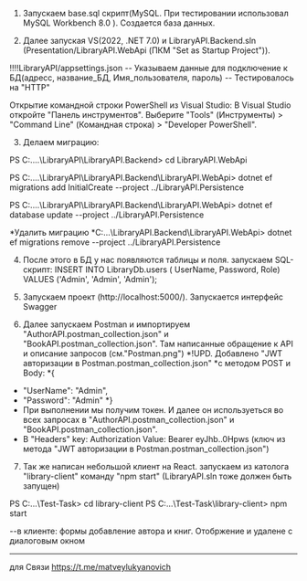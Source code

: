 1. Запускаем base.sql скрипт(MySQL. При тестировании использовал MySQL Workbench 8.0 ). Создается база данных.

2. Далее запуская VS(2022, .NET 7.0) и LibraryAPI.Backend.sln (Presentation/LibraryAPI.WebApi (ПКМ "Set as Startup Project")). 

!!!!LibraryAPI/appsettings.json 
-- Указываем данные для подключение к БД(адресс, название_БД, Имя_пользователя, пароль)
-- Тестировалось на "HTTP"

Открытие командной строки  PowerShell из Visual Studio:
В Visual Studio откройте "Панель инструментов".
Выберите "Tools" (Инструменты) > "Command Line" (Командная строка) > "Developer PowerShell".


3. Делаем миграцию:
   
PS C:\....\LibraryAPI\LibraryAPI.Backend> cd LibraryAPI.WebApi

PS C:\....\LibraryAPI\LibraryAPI.Backend\LibraryAPI.WebApi> dotnet ef migrations add InitialCreate --project ../LibraryAPI.Persistence

PS C:\....\LibraryAPI\LibraryAPI.Backend\LibraryAPI.WebApi> dotnet ef database update --project ../LibraryAPI.Persistence


*Удалить миграцию
*C:\...\LibraryAPI.Backend\LibraryAPI.WebApi> dotnet ef migrations remove --project ../LibraryAPI.Persistence


4. После этого в БД у нас появляются таблицы и поля.
запускаем SQL-скрипт:
INSERT INTO LibraryDb.users ( UserName, Password, Role) VALUES ('Admin', 'Admin', 'Admin');

5. Запускаем проект (http://localhost:5000/). Запускается интерфейс Swagger


6. Далее запускаем Postman и импортируем "AuthorAPI.postman_collection.json" и "BookAPI.postman_collection.json". Там написанные обращение к API и описание запросов (см."Postman.png")
*!UPD. Добавлено "JWT авторизации в Postman.postman_collection.json"
*с методом POST и Body:
*{
*  "UserName": "Admin",
*  "Password": "Admin"
*}
* При выполнении мы получим токен. И далее он используеться во всех запросах в "AuthorAPI.postman_collection.json" и "BookAPI.postman_collection.json". 
* В "Headers"  key: Authorization  Value: Bearer eyJhb..0Hpws (ключ из метода "JWT авторизации в Postman.postman_collection.json")
 
7. Так же написан небольшой клиент на React. запускаем из католога "library-client" команду "npm start" (LibraryAPI.sln тоже должен быть запущен)

PS C:\...\Test-Task> cd library-client
PS C:\...\Test-Task\library-client> npm start        

--в клиенте: формы добавление автора и книг. Отобржение и удалене с диалоговым окном


-----------
для Связи
https://t.me/matveylukyanovich
